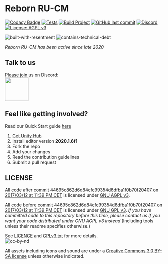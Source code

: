 # Reborn RU-CM
[![Codacy Badge](https://app.codacy.com/project/badge/Grade/052e45816e6d46b8bc12b7e07bc021a5)](https://www.codacy.com/gh/Reborn-RU-CM/Reborn-RU-CM/dashboard?utm_source=github.com&amp;utm_medium=referral&amp;utm_content=Reborn-RU-CM/Reborn-RU-CM&amp;utm_campaign=Badge_Grade)
[![Tests](https://github.com/Reborn-RU-CM/Reborn-RU-CM/workflows/Tests/badge.svg)](https://github.com/Reborn-RU-CM/Reborn-RU-CM/actions?query=workflow%3ATests)
[![Build Project](https://github.com/Reborn-RU-CM/Reborn-RU-CM/workflows/Build%20Project/badge.svg?branch=develop)](https://github.com/Reborn-RU-CM/Reborn-RU-CM/actions?query=workflow%3ABuild+branch%3Adevelop)
[![GitHub last commit](https://img.shields.io/github/last-commit/Reborn-RU-CM/unitystation.svg)](https://github.com/Reborn-RU-CM/Reborn-RU-CM/commits/develop)
[![Discord](https://img.shields.io/discord/614611020039585792.svg)](https://discord.gg/5sRAqd8xmk)
[![License: AGPL v3](https://img.shields.io/badge/License-AGPL%20v3-blue.svg)](https://www.gnu.org/licenses/agpl-3.0)

![built-with-resentment](http://forthebadge.com/images/badges/built-with-resentment.svg)
![contains-technical-debt](http://forthebadge.com/images/badges/contains-technical-debt.svg)

_Reborn RU-CM has been active since late 2020_

## Talk to us
Please join us on Discord:  
[<img src="https://www.seoclerk.com/pics/want57772-1PlHGI1515438378.png" width="75">](https://discord.gg/5sRAqd8xmk)

## Feel like getting involved?
Read our Quick Start guide [here](https://unitystation.github.io/unitystation/contribution-guides/Starting-contribution/)
1. [Get Unity Hub](https://unity3d.com/get-unity/download)
2. Install editor version **2020.1.6f1**
3. Fork the repo
4. Add your changes
5. Read the contribution guidelines
6. Submit a pull request

## LICENSE

All code after [commit 44695c862d6d84cfc99354d6dfba1f0b70f20407 on 2017/03/12 at 11:39 PM CET](https://github.com/unitystation/unitystation/commit/44695c862d6d84cfc99354d6dfba1f0b70f20407) is licensed under [GNU AGPL v3](https://www.gnu.org/licenses/agpl-3.0.html).

All code before [commit 44695c862d6d84cfc99354d6dfba1f0b70f20407 on 2017/03/12 at 11:39 PM CET](https://github.com/unitystation/unitystation/commit/44695c862d6d84cfc99354d6dfba1f0b70f20407) is licensed under [GNU GPL v3](https://www.gnu.org/licenses/gpl-3.0.html).
_If you have committed code to this repository before this time, please contact us if you want your code distributed under GNU AGPL v3 instead_
(Including tools unless their readme specifies otherwise.)

See [LICENCE](https://github.com/unitystation/unitystation/blob/develop/LICENSE) and [GPLv3.txt](https://github.com/unitystation/unitystation/blob/develop/docs/GPLv3.txt) for more details.  
![cc-by-nd](http://forthebadge.com/images/badges/cc-by-nd.svg)

All assets including icons and sound are under a [Creative Commons 3.0 BY-SA license](https://creativecommons.org/licenses/by-sa/3.0/) unless otherwise indicated.
